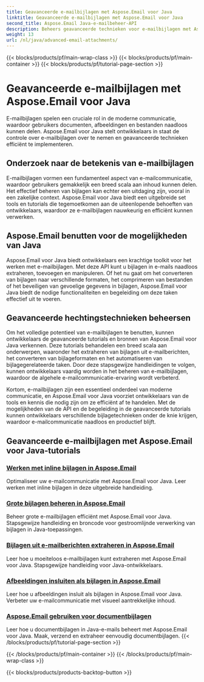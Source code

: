 ```yaml
---
title: Geavanceerde e-mailbijlagen met Aspose.Email voor Java
linktitle: Geavanceerde e-mailbijlagen met Aspose.Email voor Java
second_title: Aspose.Email Java-e-mailbeheer-API
description: Beheers geavanceerde technieken voor e-mailbijlagen met Aspose.Email voor Java. Ontdek tutorials voor het efficiënt omgaan met bijlagen.
weight: 13
url: /nl/java/advanced-email-attachments/
---
```


{{< blocks/products/pf/main-wrap-class >}}
{{< blocks/products/pf/main-container >}}
{{< blocks/products/pf/tutorial-page-section >}}

# Geavanceerde e-mailbijlagen met Aspose.Email voor Java


E-mailbijlagen spelen een cruciale rol in de moderne communicatie, waardoor gebruikers documenten, afbeeldingen en bestanden naadloos kunnen delen. Aspose.Email voor Java stelt ontwikkelaars in staat de controle over e-mailbijlagen over te nemen en geavanceerde technieken efficiënt te implementeren.

## Onderzoek naar de betekenis van e-mailbijlagen

E-mailbijlagen vormen een fundamenteel aspect van e-mailcommunicatie, waardoor gebruikers gemakkelijk een breed scala aan inhoud kunnen delen. Het effectief beheren van bijlagen kan echter een uitdaging zijn, vooral in een zakelijke context. Aspose.Email voor Java biedt een uitgebreide set tools en tutorials die tegemoetkomen aan de uiteenlopende behoeften van ontwikkelaars, waardoor ze e-mailbijlagen nauwkeurig en efficiënt kunnen verwerken.

## Aspose.Email benutten voor de mogelijkheden van Java

Aspose.Email voor Java biedt ontwikkelaars een krachtige toolkit voor het werken met e-mailbijlagen. Met deze API kunt u bijlagen in e-mails naadloos extraheren, toevoegen en manipuleren. Of het nu gaat om het converteren van bijlagen naar verschillende formaten, het comprimeren van bestanden of het beveiligen van gevoelige gegevens in bijlagen, Aspose.Email voor Java biedt de nodige functionaliteiten en begeleiding om deze taken effectief uit te voeren.

## Geavanceerde hechtingstechnieken beheersen

Om het volledige potentieel van e-mailbijlagen te benutten, kunnen ontwikkelaars de geavanceerde tutorials en bronnen van Aspose.Email voor Java verkennen. Deze tutorials behandelen een breed scala aan onderwerpen, waaronder het extraheren van bijlagen uit e-mailberichten, het converteren van bijlageformaten en het automatiseren van bijlagegerelateerde taken. Door deze stapsgewijze handleidingen te volgen, kunnen ontwikkelaars vaardig worden in het beheren van e-mailbijlagen, waardoor de algehele e-mailcommunicatie-ervaring wordt verbeterd.

Kortom, e-mailbijlagen zijn een essentieel onderdeel van moderne communicatie, en Aspose.Email voor Java voorziet ontwikkelaars van de tools en kennis die nodig zijn om ze efficiënt af te handelen. Met de mogelijkheden van de API en de begeleiding in de geavanceerde tutorials kunnen ontwikkelaars verschillende bijlagetechnieken onder de knie krijgen, waardoor e-mailcommunicatie naadloos en productief blijft.

## Geavanceerde e-mailbijlagen met Aspose.Email voor Java-tutorials
### [Werken met inline bijlagen in Aspose.Email](./working-with-inline-attachments/)
Optimaliseer uw e-mailcommunicatie met Aspose.Email voor Java. Leer werken met inline bijlagen in deze uitgebreide handleiding.
### [Grote bijlagen beheren in Aspose.Email](./managing-large-attachments/)
Beheer grote e-mailbijlagen efficiënt met Aspose.Email voor Java. Stapsgewijze handleiding en broncode voor gestroomlijnde verwerking van bijlagen in Java-toepassingen.
### [Bijlagen uit e-mailberichten extraheren in Aspose.Email](./extracting-attachments-from-email-messages/)
Leer hoe u moeiteloos e-mailbijlagen kunt extraheren met Aspose.Email voor Java. Stapsgewijze handleiding voor Java-ontwikkelaars.
### [Afbeeldingen insluiten als bijlagen in Aspose.Email](./embedding-images-as-attachments/)
Leer hoe u afbeeldingen insluit als bijlagen in Aspose.Email voor Java. Verbeter uw e-mailcommunicatie met visueel aantrekkelijke inhoud.
### [Aspose.Email gebruiken voor documentbijlagen](./using-aspose-email-for-document-attachments/)
Leer hoe u documentbijlagen in Java-e-mails beheert met Aspose.Email voor Java. Maak, verzend en extraheer eenvoudig documentbijlagen.
{{< /blocks/products/pf/tutorial-page-section >}}

{{< /blocks/products/pf/main-container >}}
{{< /blocks/products/pf/main-wrap-class >}}

{{< blocks/products/products-backtop-button >}}

